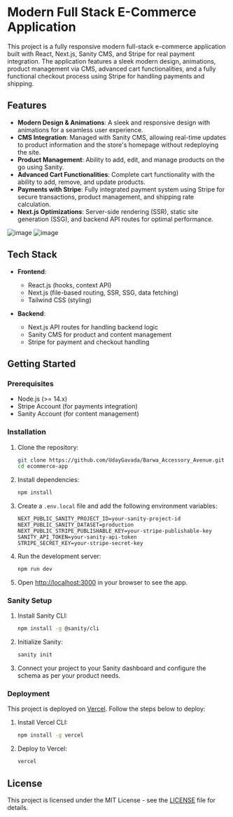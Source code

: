 # Modern Full Stack E-Commerce Application

This project is a fully responsive modern full-stack e-commerce application built with React, Next.js, Sanity CMS, and Stripe for real payment integration. The application features a sleek modern design, animations, product management via CMS, advanced cart functionalities, and a fully functional checkout process using Stripe for handling payments and shipping.

## Features

- **Modern Design & Animations**: A sleek and responsive design with animations for a seamless user experience.
- **CMS Integration**: Managed with Sanity CMS, allowing real-time updates to product information and the store's homepage without redeploying the site.
- **Product Management**: Ability to add, edit, and manage products on the go using Sanity.
- **Advanced Cart Functionalities**: Complete cart functionality with the ability to add, remove, and update products.
- **Payments with Stripe**: Fully integrated payment system using Stripe for secure transactions, product management, and shipping rate calculation.
- **Next.js Optimizations**: Server-side rendering (SSR), static site generation (SSG), and backend API routes for optimal performance.

![image](https://github.com/user-attachments/assets/3daf7930-b1ab-475a-869a-6af45b1b2c72)
![image](https://github.com/user-attachments/assets/1b1d1154-c9a9-45ba-a5c6-458c585ff38e)



## Tech Stack

- **Frontend**: 
  - React.js (hooks, context API)
  - Next.js (file-based routing, SSR, SSG, data fetching)
  - Tailwind CSS (styling)
  
- **Backend**:
  - Next.js API routes for handling backend logic
  - Sanity CMS for product and content management
  - Stripe for payment and checkout handling

## Getting Started

### Prerequisites

- Node.js (>= 14.x)
- Stripe Account (for payments integration)
- Sanity Account (for content management)

### Installation

1. Clone the repository:
    ```bash
    git clone https://github.com/UdayGavada/Barwa_Accessory_Avenue.git
    cd ecommerce-app
    ```

2. Install dependencies:
    ```bash
    npm install
    ```

3. Create a `.env.local` file and add the following environment variables:
    ```plaintext
    NEXT_PUBLIC_SANITY_PROJECT_ID=your-sanity-project-id
    NEXT_PUBLIC_SANITY_DATASET=production
    NEXT_PUBLIC_STRIPE_PUBLISHABLE_KEY=your-stripe-publishable-key
    SANITY_API_TOKEN=your-sanity-api-token
    STRIPE_SECRET_KEY=your-stripe-secret-key
    ```

4. Run the development server:
    ```bash
    npm run dev
    ```

5. Open [http://localhost:3000](http://localhost:3000) in your browser to see the app.

### Sanity Setup

1. Install Sanity CLI:
    ```bash
    npm install -g @sanity/cli
    ```

2. Initialize Sanity:
    ```bash
    sanity init
    ```

3. Connect your project to your Sanity dashboard and configure the schema as per your product needs.

### Deployment

This project is deployed on [Vercel](https://vercel.com). Follow the steps below to deploy:

1. Install Vercel CLI:
    ```bash
    npm install -g vercel
    ```

2. Deploy to Vercel:
    ```bash
    vercel
    ```

## License

This project is licensed under the MIT License - see the [LICENSE](LICENSE) file for details.
